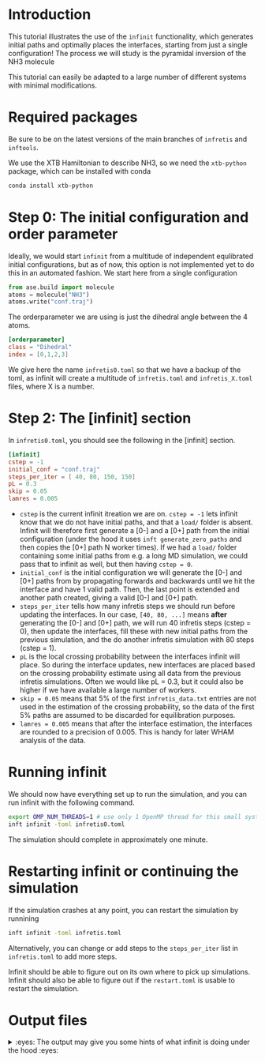 # Introduction
This tutorial illustrates the use of the `infinit` functionality, which generates initial paths and optimally places the interfaces, starting from just a single configuration! The process we will study is the pyramidal inversion of the NH3 molecule

This tutorial can easily be adapted to a large number of different systems with minimal modifications.

# Required packages
Be sure to be on the latest versions of the main branches of `infretis` and `inftools`.

We use the XTB Hamiltonian to describe NH3, so we need the `xtb-python` package, which can be installed with conda

```bash
conda install xtb-python
```

# Step 0: The initial configuration and order parameter
Ideally, we would start `infinit` from a multitude of independent equlibrated initial configurations, but as of now, this option is not implemented yet to do this in an automated fashion. We start here from a single configuration

```python
from ase.build import molecule
atoms = molecule("NH3")
atoms.write("conf.traj")
```

The orderparameter we are using is just the dihedral angle between the 4 atoms.

```toml
[orderparameter]
class = "Dihedral"
index = [0,1,2,3]
```

We give here the name `infretis0.toml` so that we have a backup of the toml, as infinit will create a multitude of `infretis.toml` and `infretis_X.toml` files, where X is a number.

# Step 2: The [infinit] section
In `infretis0.toml`, you should see the following in the [infinit] section.
```toml
[infinit]
cstep = -1
initial_conf = "conf.traj"
steps_per_iter = [ 40, 80, 150, 150]
pL = 0.3
skip = 0.05
lamres = 0.005
```

* `cstep` is the current infinit itreation we are on. `cstep = -1` lets infinit know that we do not have initial paths, and that a `load/` folder is absent. Infinit will therefore first generate a [0-] and a [0+] path from the initial configuration (under the hood it uses `inft generate_zero_paths` and then copies the [0+] path N worker times). If we had a `load/` folder containing some initial paths from e.g. a long MD simulation, we could pass that to infinit as well, but then having `cstep = 0`.
* `initial_conf` is the initial configuration we will generate the [0-] and [0+] paths from by propagating forwards and backwards until we hit the interface and have 1 valid path. Then, the last point is extended and another path created, giving a valid [0-] and [0+] path.
* `steps_per_iter` tells how many infretis steps we should run before updating the interfaces. In our case, `[40, 80, ...]` means __after__ generating the [0-] and [0+] path, we will run 40 infretis steps (cstep = 0), then update the interfaces, fill these with new initial paths from the previous simulation, and the do another infretis simulation with 80 steps (cstep = 1).
* `pL` is the local crossing probability between the interfaces infinit will place. So during the interface updates, new interfaces are placed based on the crossing probability estimate using all data from the previous infretis simulations. Often we would like pL = 0.3, but it could also be higher if we have available a large number of workers.
* `skip = 0.05` means that 5% of the first `infretis_data.txt` entries are not used in the estimation of the crossing probability, so the data of the first 5% paths are assumed to be discarded for equilibration purposes.
* `lamres = 0.005` means that after the interface estimation, the interfaces are rounded to a precision of 0.005. This is handy for later WHAM analysis of the data.

# Running infinit
We should now have everything set up to run the simulation, and you can run infinit with the following command.

```bash
export OMP_NUM_THREADS=1 # use only 1 OpenMP thread for this small system for XTB
inft infinit -toml infretis0.toml
```
The simulation should complete in approximately one minute.

# Restarting infinit or continuing the simulation
If the simulation crashes at any point, you can restart the simulation by runnining
```bash
inft infinit -toml infretis.toml
```
Alternatively, you can change or add steps to the `steps_per_iter` list in `infretis.toml` to add more steps.

Infinit should be able to figure out on its own where to pick up simulations. Infinit should also be able to figure out if the `restart.toml` is usable to restart the simulation.


# Output files
<details>
<summary>
:eyes: The output may give you some hints of what infinit is doing under the hood :eyes: </summary>
</summary>

  
conf.traj  
xtbcalc.py  
infretis0.toml  - _orignal .toml file, not changed or overwritten if not called infretis.toml_  
zero_paths.toml  - _.toml file that was used to generate the [0-] and [0+] paths_  
infretis_data.txt  - _empty data file after generating zero paths_  
**temporary_load** - _the [0-] and [0+] trajectories were generated in here_  
**run0** - _this was the first load/ folder, now renamed to run0_  
infretis_data_1.txt  - _first data file from the paths resent in run0/_  
combo_0.txt  - _a combined infretis_data.txt file with all data generated up til now, with 5% skipped (skip=0.05 in [infinit])_  
combo_0.toml  - _a combined .toml file, having all combined interfaces from all simulations til now_  
infretis_1.toml  - _.toml file that was used for the first infretis simulation (for paths in run0/)_  
**run1**  - _the directory containing paths of the second infretis simulation_  
infretis_data_2.txt  - _first data file from the paths resent in run1/_  
combo_1.txt  - _combined data from infretis_data_1.txt and infretis_data_2.txt, with 5% skipped from each file_  
combo_1.toml  - _combined interfaces from infretis_1.toml and infretis_2.toml_  
infretis_2.toml  - _.toml used to run the second infretis simulation_  
**run2**  - _paths from third infretis simulation_  
infretis_data_3.txt  - _data from third simulation_  
combo_2.toml  - _combined interfaces from sim 1, 2 and 3_  
combo_2.txt  - _combined data from sim 1, 2 and 3_  
infretis_3.toml  - _toml used for sim 3_  
worker1.log  
**worker0**  
worker0.log  
**run3**  
**worker1**  
infretis_data_4.txt  
sim.log  
restart.toml  
combo_3.toml  
combo_3.txt  
last_infretis_pcross.txt  - _estimate of crossing probability using all data that has been generated up til now, calculated after each infinit iteration_  
last_infretis_path_weigths.txt  - _path weights, not used atm_  
infretis_init.log  - _a basic logger containing some un-informative prints_  
infretis_4.toml  
infretis.toml  - _new infretis.toml with updated interfaces, ready to be used for production with infreisrun by changing `steps`, or continuing with infinit by adding to `steps_per_iter`_  
**load** - _current load/ folder, ready to be run with infretis.toml_  


</details>
